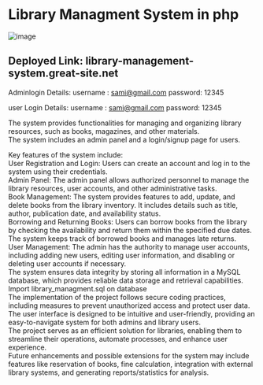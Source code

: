 # Library Managment System in php

![image](https://github.com/MOHDSAMIULLAH/Library_Mangement_System/assets/91786605/c06481b5-eaf3-4c76-b87c-2d8aa53975b5)

## Deployed Link: library-management-system.great-site.net
Adminlogin Details:
username : sami@gmail.com
password: 12345

user Login Details:
username : sami@gmail.com
password: 12345

The system provides functionalities for managing and organizing library resources, such as books, magazines, and other materials.</br>
The system includes an admin panel and a login/signup page for users.</br>

Key features of the system include:</br>
User Registration and Login: Users can create an account and log in to the system using their credentials.</br>
Admin Panel: The admin panel allows authorized personnel to manage the library resources, user accounts, and other administrative tasks.</br>
Book Management: The system provides features to add, update, and delete books from the library inventory. It includes details such as title, author, publication date, and availability status.</br>
Borrowing and Returning Books: Users can borrow books from the library by checking the availability and return them within the specified due dates. The system keeps track of borrowed books and manages late returns.</br>
User Management: The admin has the authority to manage user accounts, including adding new users, editing user information, and disabling or deleting user accounts if necessary.</br>
The system ensures data integrity by storing all information in a MySQL database, which provides reliable data storage and retrieval capabilities.</br>
Import library_managment.sql on database</br>
The implementation of the project follows secure coding practices, including measures to prevent unauthorized access and protect user data.</br>
The user interface is designed to be intuitive and user-friendly, providing an easy-to-navigate system for both admins and library users.</br>
The project serves as an efficient solution for libraries, enabling them to streamline their operations, automate processes, and enhance user experience.</br>
Future enhancements and possible extensions for the system may include features like reservation of books, fine calculation, integration with external library systems, and generating reports/statistics for analysis.</br>
